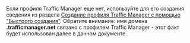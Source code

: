 ﻿Если профиля Traffic Manager еще нет, используйте для его создания сведения из раздела [Создание профиля Traffic Manager с помощью "Быстрого создания"](/ru-ru/library/windowsazure/dn339012.aspx). Обратите внимание: имя домена **.trafficmanager.net** связано с профилем Traffic Manager - этот факт будет использован далее в данном документе.
